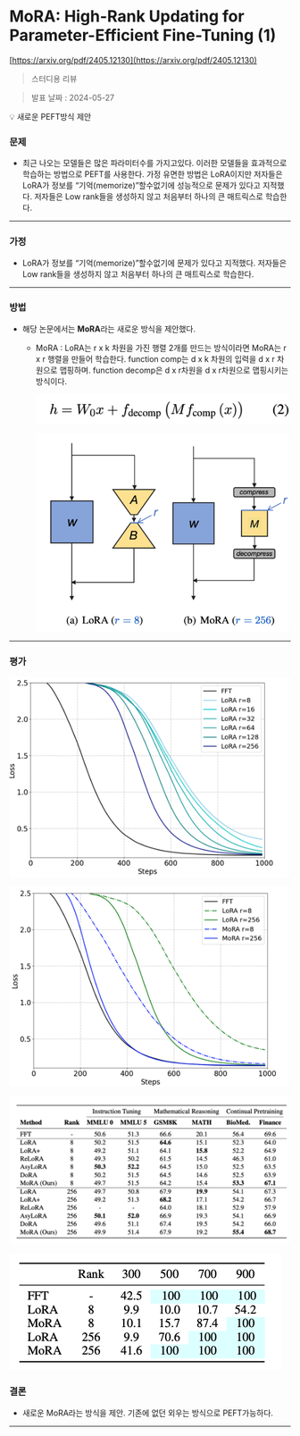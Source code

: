 # MoRA: High-Rank Updating for Parameter-Efficient Fine-Tuning (1)

[https://arxiv.org/pdf/2405.12130](https://arxiv.org/pdf/2405.12130)

> 스터디용 리뷰
> 

> 발표 날짜 : 2024-05-27
> 

<aside>
💡 새로운 PEFT방식 제안

</aside>

### 문제

- 최근 나오는 모델들은 많은 파라미터수를 가지고있다. 이러한 모델들을 효과적으로 학습하는 방법으로 PEFT를 사용한다. 가정 유면한 방법은 LoRA이지만 저자들은 LoRA가 정보를 “기억(memorize)”할수없기에 성능적으로 문제가 있다고 지적했다. 저자들은 Low rank들을 생성하지 않고 처음부터 하나의 큰 매트릭스로 학습한다.

---

### 가정

- LoRA가 정보를 “기억(memorize)”할수없기에 문제가 있다고 지적했다. 저자들은 Low rank들을 생성하지 않고 처음부터 하나의 큰 매트릭스로 학습한다.

---

### 방법

- 해당 논문에서는 **MoRA**라는 새로운 방식을 제안했다.
    - MoRA : LoRA는 r x k 차원을 가진 행렬 2개를 만드는 방식이라면 MoRA는 r x r 행렬을 만들어 학습한다. function comp는 d x k 차원의 입력을 d x r 차원으로 맵핑하며. function decomp은 d x r차원을 d x r차원으로 맵핑시키는 방식이다.
        
        ![Screenshot 2024-05-27 at 20.51.07.png](https://raw.githubusercontent.com/new-Sunset-shimmer/new-Sunset-shimmer.github.io/master/_posts/MoRA%20High-Rank%20Updating%20for%20Parameter-Efficient%20Fi%2048d72388289e43f4bcacbc393e821890/Screenshot_2024-05-27_at_20.51.07.png?raw=true)
        
        ![Screenshot 2024-05-27 at 20.45.48.png](https://raw.githubusercontent.com/new-Sunset-shimmer/new-Sunset-shimmer.github.io/master/_posts/MoRA%20High-Rank%20Updating%20for%20Parameter-Efficient%20Fi%2048d72388289e43f4bcacbc393e821890/Screenshot_2024-05-27_at_20.45.48.png?raw=true)
        

---

### 평가

![Screenshot 2024-05-27 at 20.51.51.png](https://raw.githubusercontent.com/new-Sunset-shimmer/new-Sunset-shimmer.github.io/master/_posts/MoRA%20High-Rank%20Updating%20for%20Parameter-Efficient%20Fi%2048d72388289e43f4bcacbc393e821890/Screenshot_2024-05-27_at_20.51.51.png?raw=true)

![Screenshot 2024-05-27 at 20.51.35.png](https://raw.githubusercontent.com/new-Sunset-shimmer/new-Sunset-shimmer.github.io/master/_posts/MoRA%20High-Rank%20Updating%20for%20Parameter-Efficient%20Fi%2048d72388289e43f4bcacbc393e821890/Screenshot_2024-05-27_at_20.51.35.png?raw=true)

![Screenshot 2024-05-27 at 20.52.18.png](https://raw.githubusercontent.com/new-Sunset-shimmer/new-Sunset-shimmer.github.io/master/_posts/MoRA%20High-Rank%20Updating%20for%20Parameter-Efficient%20Fi%2048d72388289e43f4bcacbc393e821890/Screenshot_2024-05-27_at_20.52.18.png?raw=true)

![Screenshot 2024-05-27 at 20.52.40.png](https://raw.githubusercontent.com/new-Sunset-shimmer/new-Sunset-shimmer.github.io/master/_posts/MoRA%20High-Rank%20Updating%20for%20Parameter-Efficient%20Fi%2048d72388289e43f4bcacbc393e821890/Screenshot_2024-05-27_at_20.52.40.png?raw=true)

### 결론

- 새로운 MoRA라는 방식을 제안. 기존에 없던 외우는 방식으로 PEFT가능하다.

---
